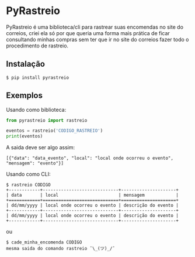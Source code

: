 PyRastreio
============

PyRastreio é uma biblioteca/cli para rastrear suas encomendas no site do correios,
criei ela só por que queria uma forma mais prática de ficar consultando minhas compras
sem ter que ir no site do correios fazer todo o procedimento de rastreio.

Instalação
------------

    $ pip install pyrastreio


Exemplos
--------
Usando como biblioteca:

```python
from pyrastreio import rastreio

eventos = rastreio('CODIGO_RASTREIO')
print(eventos)
```

A saida deve ser algo assim:

    [{"data": "data_evento", "local": "local onde ocorreu o evento", "mensagem": "evento"}]

Usando como CLI:

    $ rastreio CODIGO
    +------------+-----------------------------+---------------------+
    | data       | local                       | mensagem            |
    +============+=============================+=====================+
    | dd/mm/yyyy | local onde ocorreu o evento | descrição do evento |
    +------------+-----------------------------+---------------------+
    | dd/mm/yyyy | local onde ocorreu o evento | descrição do evento |
    +------------+-----------------------------+---------------------+
ou

    $ cade_minha_encomenda CODIGO
    mesma saida do comando rastreio ¯\_(ツ)_/¯
